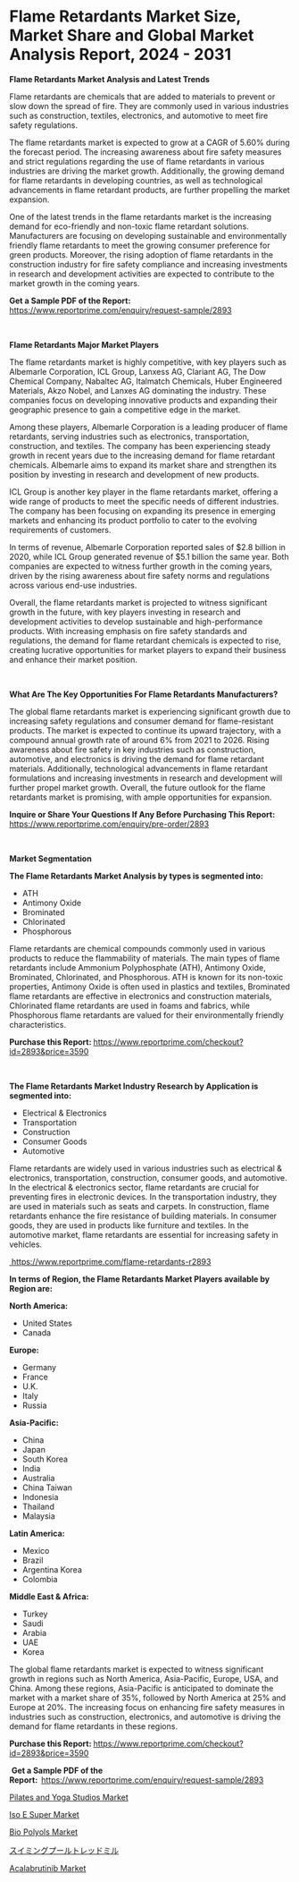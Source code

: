 <p><h1>Flame Retardants Market Size, Market Share and Global Market Analysis Report, 2024 - 2031</h1></p><p><strong>Flame Retardants Market Analysis and Latest Trends</strong></p>
<p><p>Flame retardants are chemicals that are added to materials to prevent or slow down the spread of fire. They are commonly used in various industries such as construction, textiles, electronics, and automotive to meet fire safety regulations.</p><p>The flame retardants market is expected to grow at a CAGR of 5.60% during the forecast period. The increasing awareness about fire safety measures and strict regulations regarding the use of flame retardants in various industries are driving the market growth. Additionally, the growing demand for flame retardants in developing countries, as well as technological advancements in flame retardant products, are further propelling the market expansion.</p><p>One of the latest trends in the flame retardants market is the increasing demand for eco-friendly and non-toxic flame retardant solutions. Manufacturers are focusing on developing sustainable and environmentally friendly flame retardants to meet the growing consumer preference for green products. Moreover, the rising adoption of flame retardants in the construction industry for fire safety compliance and increasing investments in research and development activities are expected to contribute to the market growth in the coming years.</p></p>
<p><strong>Get a Sample PDF of the Report:&nbsp;</strong> <a href="https://www.reportprime.com/enquiry/request-sample/2893">https://www.reportprime.com/enquiry/request-sample/2893</a></p>
<p>&nbsp;</p>
<p><strong>Flame Retardants Major Market Players</strong></p>
<p><p>The flame retardants market is highly competitive, with key players such as Albemarle Corporation, ICL Group, Lanxess AG, Clariant AG, The Dow Chemical Company, Nabaltec AG, Italmatch Chemicals, Huber Engineered Materials, Akzo Nobel, and Lanxes AG dominating the industry. These companies focus on developing innovative products and expanding their geographic presence to gain a competitive edge in the market.</p><p>Among these players, Albemarle Corporation is a leading producer of flame retardants, serving industries such as electronics, transportation, construction, and textiles. The company has been experiencing steady growth in recent years due to the increasing demand for flame retardant chemicals. Albemarle aims to expand its market share and strengthen its position by investing in research and development of new products.</p><p>ICL Group is another key player in the flame retardants market, offering a wide range of products to meet the specific needs of different industries. The company has been focusing on expanding its presence in emerging markets and enhancing its product portfolio to cater to the evolving requirements of customers.</p><p>In terms of revenue, Albemarle Corporation reported sales of $2.8 billion in 2020, while ICL Group generated revenue of $5.1 billion the same year. Both companies are expected to witness further growth in the coming years, driven by the rising awareness about fire safety norms and regulations across various end-use industries.</p><p>Overall, the flame retardants market is projected to witness significant growth in the future, with key players investing in research and development activities to develop sustainable and high-performance products. With increasing emphasis on fire safety standards and regulations, the demand for flame retardant chemicals is expected to rise, creating lucrative opportunities for market players to expand their business and enhance their market position.</p></p>
<p>&nbsp;</p>
<p><strong>What Are The Key Opportunities For Flame Retardants Manufacturers?</strong></p>
<p><p>The global flame retardants market is experiencing significant growth due to increasing safety regulations and consumer demand for flame-resistant products. The market is expected to continue its upward trajectory, with a compound annual growth rate of around 6% from 2021 to 2026. Rising awareness about fire safety in key industries such as construction, automotive, and electronics is driving the demand for flame retardant materials. Additionally, technological advancements in flame retardant formulations and increasing investments in research and development will further propel market growth. Overall, the future outlook for the flame retardants market is promising, with ample opportunities for expansion.</p></p>
<p><strong>Inquire or Share Your Questions If Any Before Purchasing This Report:</strong> <a href="https://www.reportprime.com/enquiry/pre-order/2893">https://www.reportprime.com/enquiry/pre-order/2893</a></p>
<p>&nbsp;</p>
<p><strong>Market Segmentation</strong></p>
<p><strong>The Flame Retardants Market Analysis by types is segmented into:</strong></p>
<p><ul><li>ATH</li><li>Antimony Oxide</li><li>Brominated</li><li>Chlorinated</li><li>Phosphorous</li></ul></p>
<p><p>Flame retardants are chemical compounds commonly used in various products to reduce the flammability of materials. The main types of flame retardants include Ammonium Polyphosphate (ATH), Antimony Oxide, Brominated, Chlorinated, and Phosphorous. ATH is known for its non-toxic properties, Antimony Oxide is often used in plastics and textiles, Brominated flame retardants are effective in electronics and construction materials, Chlorinated flame retardants are used in foams and fabrics, while Phosphorous flame retardants are valued for their environmentally friendly characteristics.</p></p>
<p><strong>Purchase this Report:&nbsp;</strong><a href="https://www.reportprime.com/checkout?id=2893&price=3590">https://www.reportprime.com/checkout?id=2893&price=3590</a></p>
<p>&nbsp;</p>
<p><strong>The Flame Retardants Market Industry Research by Application is segmented into:</strong></p>
<p><ul><li>Electrical & Electronics</li><li>Transportation</li><li>Construction</li><li>Consumer Goods</li><li>Automotive</li></ul></p>
<p><p>Flame retardants are widely used in various industries such as electrical & electronics, transportation, construction, consumer goods, and automotive. In the electrical & electronics sector, flame retardants are crucial for preventing fires in electronic devices. In the transportation industry, they are used in materials such as seats and carpets. In construction, flame retardants enhance the fire resistance of building materials. In consumer goods, they are used in products like furniture and textiles. In the automotive market, flame retardants are essential for increasing safety in vehicles.</p></p>
<p><a href="https://www.reportprime.com/flame-retardants-r2893">&nbsp;https://www.reportprime.com/flame-retardants-r2893</a></p>
<p><strong>In terms of Region, the Flame Retardants Market Players available by Region are:</strong></p>
<p>
    <p> <strong> North America: </strong>
        <ul>
            <li>United States</li>
            <li>Canada</li>
        </ul>
        </p> 
    <p> <strong> Europe: </strong>
        <ul>
            <li>Germany</li>
            <li>France</li>
            <li>U.K.</li>
            <li>Italy</li>
            <li>Russia</li>
        </ul>
        </p> 
    <p> <strong> Asia-Pacific: </strong>
        <ul>
            <li>China</li>
            <li>Japan</li>
            <li>South Korea</li>
            <li>India</li>
            <li>Australia</li>
            <li>China Taiwan</li>
            <li>Indonesia</li>
            <li>Thailand</li>
            <li>Malaysia</li>
        </ul>
        </p> 
    <p> <strong> Latin America: </strong>
        <ul>
            <li>Mexico</li>
            <li>Brazil</li>
            <li>Argentina Korea</li>
            <li>Colombia</li>
        </ul>
        </p> 
    <p> <strong> Middle East & Africa: </strong>
        <ul>
            <li>Turkey</li>
            <li>Saudi</li>
            <li>Arabia</li>
            <li>UAE</li>
            <li>Korea</li>
        </ul>
    </p>
    </p>
<p><p>The global flame retardants market is expected to witness significant growth in regions such as North America, Asia-Pacific, Europe, USA, and China. Among these regions, Asia-Pacific is anticipated to dominate the market with a market share of 35%, followed by North America at 25% and Europe at 20%. The increasing focus on enhancing fire safety measures in industries such as construction, electronics, and automotive is driving the demand for flame retardants in these regions.</p></p>
<p><strong>Purchase this Report: </strong><a href="https://www.reportprime.com/checkout?id=2893&price=3590">https://www.reportprime.com/checkout?id=2893&price=3590</a></p>
<p>&nbsp;<strong>Get a Sample PDF of the Report:&nbsp;&nbsp;</strong><a href="https://www.reportprime.com/enquiry/request-sample/2893">https://www.reportprime.com/enquiry/request-sample/2893</a></p>
<p><strong></strong></p>
<p><p><a href="https://issuu.com/reportprime-2/docs/pilates-and-yoga-studios-market-size-2030.pptx">Pilates and Yoga Studios Market</a></p><p><a href="https://github.com/janetchuadff364/Market-Research-Report-List-1/blob/main/iso-e-super-market.md">Iso E Super Market</a></p><p><a href="https://github.com/btwcqfvq34/Market-Research-Report-List-1/blob/main/bio-polyols-market.md">Bio Polyols Market</a></p><p><a href="https://medium.com/@fmuztlfb10/%E3%82%B9%E3%82%A4%E3%83%9F%E3%83%B3%E3%82%B0%E3%83%97%E3%83%BC%E3%83%AB%E3%83%88%E3%83%AC%E3%83%83%E3%83%89%E3%83%9F%E3%83%AB%E5%B8%82%E5%A0%B4%E3%83%AC%E3%83%9D%E3%83%BC%E3%83%88-%E8%A3%BD%E5%93%81%E3%82%BF%E3%82%A4%E3%83%97-%E6%A9%9F%E6%A2%B0%E5%BC%8F%E3%83%88%E3%83%AC%E3%83%83%E3%83%89%E3%83%9F%E3%83%AB-%E9%9B%BB%E5%8B%95%E5%BC%8F%E3%83%88%E3%83%AC%E3%83%83%E3%83%89%E3%83%9F%E3%83%AB-%E3%82%A8%E3%83%B3%E3%83%89%E3%83%A6%E3%83%BC%E3%82%B9-%E5%95%86%E6%A5%AD%E7%94%A8-%E5%AE%B6%E5%BA%AD%E7%94%A8-%E3%81%8A%E3%82%88%E3%81%B3%E5%9C%B0%E5%9F%9F2024%E5%B9%B4-2031%E5%B9%B4-e947c97590cb">スイミングプールトレッドミル</a></p><p><a href="https://www.linkedin.com/pulse/global-acalabrutinib-market-projected-grow-cagr-62-forcasted-ylzsc">Acalabrutinib Market</a></p></p>